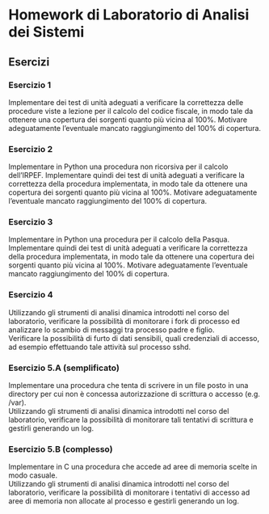 
# Homework di Laboratorio di Analisi dei Sistemi

## Esercizi

### Esercizio 1
Implementare dei test di unità adeguati a verificare la correttezza delle procedure viste a lezione per il calcolo del codice fiscale, in modo tale da ottenere una copertura dei sorgenti quanto più vicina al 100%. Motivare adeguatamente l’eventuale mancato raggiungimento del 100% di copertura.
    
### Esercizio 2
Implementare in Python una procedura non ricorsiva per il calcolo dell’IRPEF. Implementare quindi dei test di unità adeguati a verificare la correttezza della procedura implementata, in modo tale da ottenere una copertura dei sorgenti quanto più vicina al 100%. Motivare adeguatamente l’eventuale mancato raggiungimento del 100% di copertura.

### Esercizio 3
Implementare in Python una procedura per il calcolo della Pasqua.
Implementare quindi dei test di unità adeguati a verificare la correttezza della procedura implementata, in modo tale da ottenere una copertura dei sorgenti quanto più vicina al 100%. Motivare adeguatamente l’eventuale mancato raggiungimento del 100% di copertura.

### Esercizio 4
Utilizzando gli strumenti di analisi dinamica introdotti nel corso del laboratorio, verificare la possibilità di monitorare i fork di processo ed analizzare lo scambio di messaggi tra processo padre e figlio. \
Verificare la possibilità di furto di dati sensibili, quali credenziali di accesso, ad esempio effettuando tale attività sul processo sshd.

### Esercizio 5.A (semplificato)
Implementare una procedura che tenta di scrivere in un file posto in una directory per cui non è concessa autorizzazione di scrittura o accesso (e.g. /var). \
Utilizzando gli strumenti di analisi dinamica introdotti nel corso del laboratorio, verificare la possibilità di monitorare tali tentativi di scrittura e gestirli generando un log.

### Esercizio 5.B (complesso)
Implementare in C una procedura che accede ad aree di memoria scelte in modo casuale. \
Utilizzando gli strumenti di analisi dinamica introdotti nel corso del laboratorio, verificare la possibilità di monitorare i tentativi di accesso ad aree di memoria non allocate al processo e gestirli generando un log.